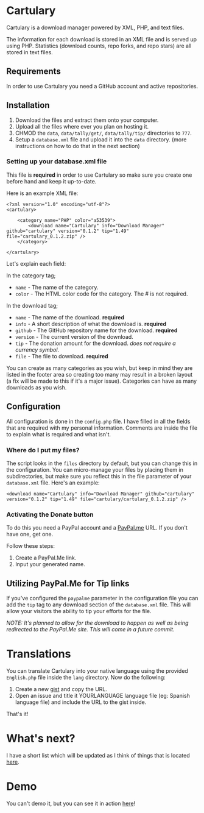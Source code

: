 # Cartulary

Cartulary is a download manager powered by XML, PHP, and text files.

The information for each download is stored in an XML file and is served up using PHP. Statistics (download counts, repo forks, and repo stars) are all stored in text files.

## Requirements

In order to use Cartulary you need a GitHub account and active repositories.

## Installation

1. Download the files and extract them onto your computer.
2. Upload all the files where ever you plan on hosting it.
3. CHMOD the `data`, `data/tally/get/`, `data/tally/tip/` directories to `777`.
4. Setup a `database.xml` file and upload it into the `data` directory. (more instructions on how to do that in the next section)

### Setting up your database.xml file

This file is **required** in order to use Cartulary so make sure you create one before hand and keep it up-to-date.

Here is an example XML file:

	<?xml version="1.0" encoding="utf-8"?>
	<cartulary>

		<category name="PHP" color="a53539">
			<download name="Cartulary" info="Download Manager" github="cartulary" version="0.1.2" tip="1.49" file="cartulary_0.1.2.zip" />
		</category>

	</cartulary>

Let's explain each field:

In the category tag;

* `name` - The name of the category.
* `color` - The HTML color code for the category. The # is not required.


In the download tag;

* `name` - The name of the download. **required**
* `info` - A short description of what the download is. **required**
* `github` - The GitHub repository name for the download. **required**
* `version` - The current version of the download.
* `tip` - The donation amount for the download. *does not require a currency symbol.*
* `file` - The file to download. **required**

You can create as many categories as you wish, but keep in mind they are listed in the footer area so creating too many may result in a broken layout (a fix will be made to this if it's a major issue). Categories can have as many downloads as you wish.

## Configuration

All configuration is done in the `config.php` file. I have filled in all the fields that are required with my personal information. Comments are inside the file to explain what is required and what isn't.

### Where do I put my files?

The script looks in the `files` directory by default, but you can change this in the configuration. You can micro-manage your files by placing them in subdirectories, but make sure you reflect this in the file parameter of your `database.xml` file. Here's an example:

	<download name="Cartulary" info="Download Manager" github="cartulary" version="0.1.2" tip="1.49" file="cartulary/cartulary_0.1.2.zip" />


### Activating the Donate button

To do this you need a PayPal account and a [PayPal.me](http://paypal.me/septor/) URL. If you don't have one, get one.

Follow these steps:

1. Create a PayPal.Me link.
2. Input your generated name.


## Utilizing PayPal.Me for Tip links

If you've configured the `paypalme` parameter in the configuration file you can add the `tip` tag to any download section of the `database.xml` file. This will allow your visitors the ability to tip your efforts for the file.

*NOTE: It's planned to allow for the download to happen as well as being redirected to the PayPal.Me site. This will come in a future commit.*

# Translations

You can translate Cartulary into your native language using the provided `English.php` file inside the `lang` directory. Now do the following:

1. Create a new [gist](https://gist.github.com/) and copy the URL.
2. Open an issue and title it YOURLANGUAGE language file (eg: Spanish language file) and include the URL to the gist inside.

That's it!

# What's next?

I have a short list which will be updated as I think of things that is located [here](https://github.com/septor/cartulary/blob/master/TODO.mkd).

# Demo

You can't demo it, but you can see it in action [here](http://trickmod.com/)!
